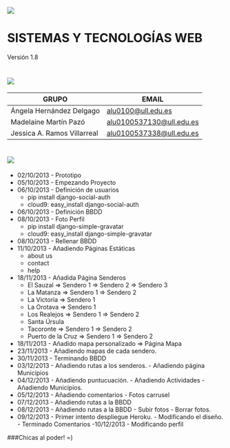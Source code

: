 ![](http://banot.etsii.ull.es/alu4103/STW/logo.png)

SISTEMAS Y TECNOLOGÍAS WEB
============================

Versión 1.8

![](http://banot.etsii.ull.es/alu4103/STW/informacion.png)
============================
| GRUPO                         | EMAIL                     |
| -------------                 | -------------             |
| Ángela Hernández Delgago      | alu0100@ull.edu.es  |
| Madelaine Martín Pazó         | alu0100537130@ull.edu.es  |
| Jessica A. Ramos Villarreal   | alu0100537338@ull.edu.es  |


![](http://banot.etsii.ull.es/alu4103/STW/comentarios.png)
============================

- 02/10/2013 - Prototipo
- 05/10/2013 - Empezando Proyecto
- 06/10/2013 - Definición de usuarios
    - pip install django-social-auth
    - cloud9: easy_install django-social-auth
- 06/10/2013 - Definición BBDD
- 08/10/2013 - Foto Perfil
    - pip install django-simple-gravatar
    - cloud9: easy_install django-simple-gravatar
- 08/10/2013 - Rellenar BBDD
- 11/10/2013 - Añadiendo Páginas Estáticas
    - about us
    - contact
    - help
- 18/11/2013 - Añadida Página Senderos
    - El Sauzal => Sendero 1 => Sendero 2 => Sendero 3
    - La Matanza => Sendero 1 => Sendero 2
    - La Victoria => Sendero 1
    - La Orotava => Sendero 1
    - Los Realejos => Sendero 1 => Sendero 2
    - Santa Úrsula
    - Tacoronte => Sendero 1 => Sendero 2
    - Puerto de la Cruz => Sendero 1 => Sendero 2
- 18/11/2013 - Añadido mapa personalizado => Página Mapa
- 23/11/2013 - Añadiendo mapas de cada sendero.
- 30/11/2013 - Terminando BBDD
- 03/12/2013 - Añadiendo rutas a los senderos.
             - Añadiendo página Municipios
- 04/12/2013 - Añadiendo puntucuación.
             - Añadiendo Actividades
             - Añadiendo Municipios.
- 05/12/2013 - Añadiendo comentarios
             - Fotos carrusel
- 07/12/2013 - Añadiendo rutas a la BBDD
- 08/12/2013 - Añadiendo rutas a la BBDD
             - Subir fotos
             - Borrar fotos. 
- 09/12/2013 - Primer intento despliegue Heroku. 
             - Modificando el diseño. 
             - Terminado Comentarios
-10/12/2013 - Modificando perfil


###Chicas al poder! =)

